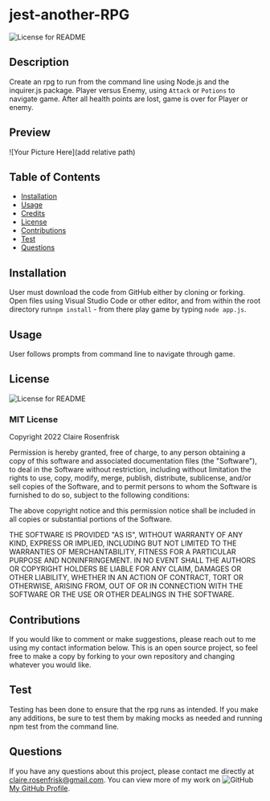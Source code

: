 
  
  # jest-another-RPG
  ![License for README](https://img.shields.io/badge/license-MIT-green/)


  ## Description
  Create an rpg to run from the command line using Node.js and the inquirer.js package. Player versus Enemy, using `Attack` or `Potions` to navigate game. After all health points are lost, game is over for Player or enemy.


  ## Preview
  ![Your Picture Here](add relative path)


  ## Table of Contents
  * [Installation](#Installation)
  * [Usage](#Usage)
  * [Credits](#Credits)
  * [License](#License)
  * [Contributions](#Contributions)
  * [Test](#Test)
  * [Questions](#Questions)
  

  ## Installation
  User must download the code from GitHub either by cloning or forking. Open files using Visual Studio Code or other editor, and from within the root directory run`npm install` - from there play game by typing `node app.js`.


  ## Usage
  User follows prompts from command line to navigate through game.


  ## License
  ![License for README](https://img.shields.io/badge/license-MIT-green/)
  
  ### MIT License

  Copyright 2022 Claire Rosenfrisk

  Permission is hereby granted, free of charge, to any person obtaining a copy of this software and associated documentation files (the "Software"), to deal in the Software without restriction, including without limitation the rights to use, copy, modify, merge, publish, distribute, sublicense, and/or sell copies of the Software, and to permit persons to whom the Software is furnished to do so, subject to the following conditions:
      
  The above copyright notice and this permission notice shall be included in all copies or substantial portions of the Software.
      
  THE SOFTWARE IS PROVIDED "AS IS", WITHOUT WARRANTY OF ANY KIND, EXPRESS OR IMPLIED, INCLUDING BUT NOT LIMITED TO THE WARRANTIES OF MERCHANTABILITY, FITNESS FOR A PARTICULAR PURPOSE AND NONINFRINGEMENT. IN NO EVENT SHALL THE AUTHORS OR COPYRIGHT HOLDERS BE LIABLE FOR ANY CLAIM, DAMAGES OR OTHER LIABILITY, WHETHER IN AN ACTION OF CONTRACT, TORT OR OTHERWISE, ARISING FROM, OUT OF OR IN CONNECTION WITH THE SOFTWARE OR THE USE OR OTHER DEALINGS IN THE SOFTWARE.
  

  ## Contributions
  If you would like to comment or make suggestions, please reach out to me using my contact information below. This is an open source project, so feel free to make a copy by forking to your own repository and changing whatever you would like.


  ## Test
  Testing has been done to ensure that the rpg runs as intended. If you make any additions, be sure to test them by making mocks as needed and running npm test from the command line.

  
  ## Questions
  If you have any questions about this project, please contact me directly at claire.rosenfrisk@gmail.com. You can view more of my work on 
  ![GitHub](/Develop/assets/images/github-brands.svg) [My GitHub Profile](https://github.com/crosenfrisk).

